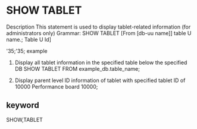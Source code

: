 # SHOW TABLET
Description
This statement is used to display tablet-related information (for administrators only)
Grammar:
SHOW TABLET
[From [db-uu name]] table U name.; Table U Id]

'35;'35; example
1. Display all tablet information in the specified table below the specified DB
SHOW TABLET FROM example_db.table_name;

2. Display parent level ID information of tablet with specified tablet ID of 10000
Performance board 10000;

## keyword
SHOW,TABLET

